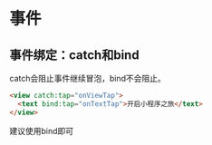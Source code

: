 # 事件



## 事件绑定：catch和bind

catch会阻止事件继续冒泡，bind不会阻止。

```html
<view catch:tap="onViewTap">
  <text bind:tap="onTextTap">开启小程序之旅</text>
</view>
```

建议使用bind即可



